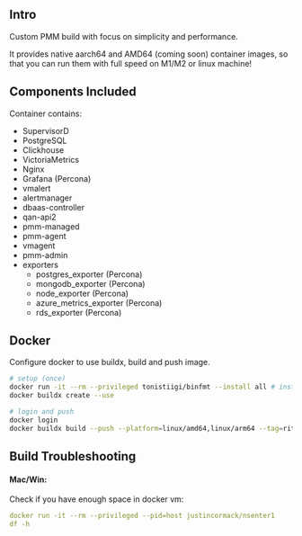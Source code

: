 ## Intro

Custom PMM build with focus on simplicity and performance.

It provides native aarch64 and AMD64 (coming soon) container images, so that you can run them with full speed on M1/M2 or linux machine! 

## Components Included

Container contains:
 - SupervisorD
 - PostgreSQL
 - Clickhouse
 - VictoriaMetrics
 - Nginx
 - Grafana (Percona)
 - vmalert
 - alertmanager
 - dbaas-controller
 - qan-api2
 - pmm-managed
 - pmm-agent
 - vmagent
 - pmm-admin
 - exporters
   - postgres_exporter (Percona)
   - mongodb_exporter (Percona)
   - node_exporter (Percona)
   - azure_metrics_exporter (Percona)
   - rds_exporter (Percona)

## Docker 

Configure docker to use buildx, build and push image.

```bash
# setup (once)
docker run -it --rm --privileged tonistiigi/binfmt --install all # installs qemu emulators
docker buildx create --use

# login and push
docker login
docker buildx build --push --platform=linux/amd64,linux/arm64 --tag=ritbl/pmm-x:0.0.1 .
```

## Build Troubleshooting 

#### Mac/Win:
Check if you have enough space in docker vm:

```yaml
docker run -it --rm --privileged --pid=host justincormack/nsenter1
df -h
```
